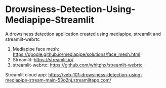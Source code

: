 # Drowsiness-Detection-Using-Mediapipe-Streamlit

A drowsiness detection application created using mediapipe, streamlit and streamlit-webrtc

1. Mediapipe face mesh: https://google.github.io/mediapipe/solutions/face_mesh.html
2. Streamlit: https://streamlit.io/
3. streamlit-webrtc: https://github.com/whitphx/streamlit-webrtc

Streamlit cloud app: https://veb-101-drowsiness-detection-using-mediapipe-stream-main-53o2nj.streamlitapp.com/
